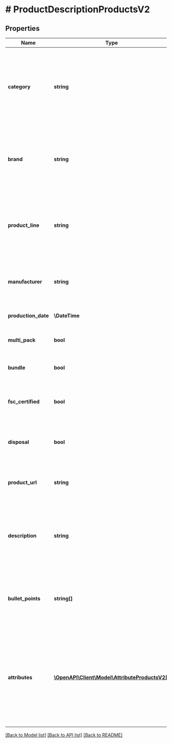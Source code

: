 # # ProductDescriptionProductsV2

## Properties

Name | Type | Description | Notes
------------ | ------------- | ------------- | -------------
**category** | **string** | Denotes the assortment type of the product, like &#39;bag&#39; or &#39;shirt&#39;. Mandatory. Must be identical for all variants of a product. Must be present in the Category service offered via Category endpoint |
**brand** | **string** | Denotes the brand name of a product, like &#39;Levis&#39;. Must be identical for all variants of a product. Must be present in the Brand service offered via Brand endpoint. |
**product_line** | **string** | Denotes the proper name of a product, like &#39;501&#39;. May contain a maximum of 50 characters. If provided, it must be identical for all variants of a product. | [optional]
**manufacturer** | **string** | Denotes the manufacturer of a product. If provided, it must be identical for all variants of a product. | [optional]
**production_date** | **\DateTime** | Denotes the date of manufacture of a product variant. | [optional]
**multi_pack** | **bool** | If the product variant is part of a set: &#39;true&#39;; otherwise &#39;false&#39; | [optional]
**bundle** | **bool** | If the product variant is part of a bundle: &#39;true&#39;; otherwise &#39;false&#39; | [optional]
**fsc_certified** | **bool** | If the product variant is certified by the Forest Stewardship Council: &#39;true&#39;; otherwise &#39;false&#39; | [optional]
**disposal** | **bool** | If true, otto.de will present information about the disposal of the product (or parts of it). | [optional]
**product_url** | **string** | Refers to a representation of the product variant in a shop of the partner. Should be a valid URL. | [optional]
**description** | **string** | Represents a textual description of a product variant. May contain HTML elements. May contain a maximum of 2000 characters. Relevant for SEO. | [optional]
**bullet_points** | **string[]** | At least one bullet point must be provided. Up to five bullet points can be specified. May contain a minimum of 3 and a maximum of 180 characters. | [optional]
**attributes** | [**\OpenAPI\Client\Model\AttributeProductsV2[]**](AttributeProductsV2.md) | Lists all the descriptive information about a product variant a partner can provide. Must be provided in the form of a key values pair. Will be validated against the AttributeDefinitions from Category endpoint provided by Otto market. | [optional]

[[Back to Model list]](../../README.md#models) [[Back to API list]](../../README.md#endpoints) [[Back to README]](../../README.md)

